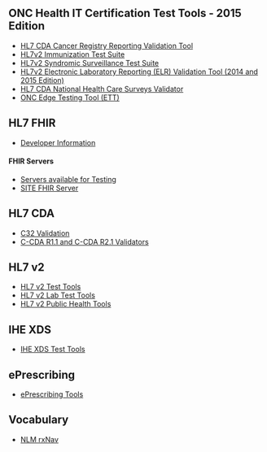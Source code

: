 ## ONC Health IT Certification Test Tools - 2015 Edition

* <a href="http://cda-validation.nist.gov/cda-validation/muCRV.html" target="_blank">HL7 CDA Cancer Registry Reporting Validation Tool</a>
* <a href="https://hl7v2-iz-r1.5-testing.nist.gov/iztool/#/home" target="_blank">HL7v2 Immunization Test Suite</a>
* <a href="http://hl7v2-ss-r2-testing.nist.gov/ss-r2/#/home" target="_blank">HL7v2 Syndromic Surveillance Test Suite</a>
* <a href="http://hl7v2-elr-testing.nist.gov/mu-elr/" target="_blank">HL7v2 Electronic Laboratory Reporting (ELR) Validation Tool (2014 and 2015 Edition)</a>
* <a href="http://cda-validation.nist.gov/cda-validation/muNHCS.html" target="_blank">HL7 CDA National Health Care Surveys Validator</a>
* <a href="https://ttpedge.sitenv.org/ttp/#/home" target="_blank">ONC Edge Testing Tool (ETT)</a>

## HL7 FHIR

* <a href="http://wiki.hl7.org/index.php?title=FHIR" target="_blank">Developer Information</a>

#### FHIR Servers

* <a href="http://wiki.hl7.org/index.php?title=Publicly_Available_FHIR_Servers_for_testing" target="_blank">Servers available for Testing</a>
* <a href="https://sitenv.org/web/site/fhir-sandbox" target="_blank">SITE FHIR Server</a>

## HL7 CDA

* <a href="http://cda-validation.nist.gov/cda-validation/validation.html" target="_blank">C32 Validation</a>
* <a href="http://sitenv.org/sandbox-ccda/ccda-validator" target="_blank">C-CDA R1.1 and C-CDA R2.1 Validators</a>

## HL7 v2

* <a href="http://healthcare.nist.gov/NIST-TOOLS/HL7%20v2/index.html" target="_blank">HL7 v2 Test Tools</a>
* <a href="http://healthcare.nist.gov/NIST-TOOLS/Lab/index.html" target="_blank">HL7 v2 Lab Test Tools</a>
* <a href="http://healthcare.nist.gov/NIST-TOOLS/Public%20Health/index.html" target="_blank">HL7 v2 Public Health Tools</a>

## IHE XDS 

* <a href="http://healthcare.nist.gov/NIST-TOOLS/XDS/index.html" target="_blank">IHE XDS Test Tools</a>

## ePrescribing

* <a href="http://healthcare.nist.gov/NIST-TOOLS/NCPDP/index.html" target="_blank">ePrescribing Tools</a>

## Vocabulary

* <a href="https://rxnav.nlm.nih.gov" target="_blank">NLM rxNav</a>

